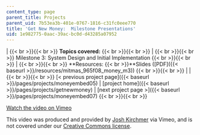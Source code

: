 ```yaml
---
content_type: page
parent_title: Projects
parent_uid: 7b53ea3b-401e-0767-1816-c31fc0eee770
title: 'Get New Money:  Milestone Presentations'
uid: 1e982775-0aac-39ac-bc0d-d43285a07952
---
```


|  {{< br >}}{{< br >}} **Topics covered:** {{< br >}}{{< br >}}  |  {{< br >}}{{< br >}} Milestone 3: System Design and Initial Implementation {{< br >}}{{< br >}}  |  {{< br >}}{{< br >}} **Resources:  {{< br >}}**Slides ([PDF]({{< baseurl >}}/resources/mitmas_965f08_money_m3)) {{< br >}}{{< br >}}  |
|  {{< br >}}{{< br >}} [< previous project page]({{< baseurl >}}/pages/projects/moneyembed05) &#124; [project home]({{< baseurl >}}/pages/projects/getnewmoney) &#124; [next project page >]({{< baseurl >}}/pages/projects/moneyembed07) {{< br >}}{{< br >}}  

[Watch the video on Vimeo](http://vimeo.com/moogaloop.swf?clip_id=2325072&server=vimeo.com&show_title=0&show_byline=0&show_portrait=0&color=&fullscreen=0&group_id=)

This video was produced and provided by [Josh Kirchmer](http://vimeo.com/user721639) via Vimeo, and is not covered under our [Creative Commons license](/terms/#cc).